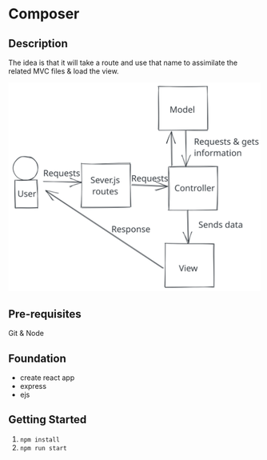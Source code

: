# Composer

## Description
The idea is that it will take a route and use that name to assimilate the related MVC files & load the view.

![How it works](./assets/images/composer-how-it-works.svg)

## Pre-requisites
Git & Node

## Foundation
- create react app
- express
- ejs

## Getting Started
1. `npm install`
2. `npm run start`